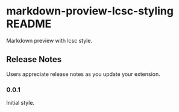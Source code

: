 # markdown-proview-lcsc-styling README

Markdown preview with lcsc style.

## Release Notes

Users appreciate release notes as you update your extension.

### 0.0.1

Initial style.
